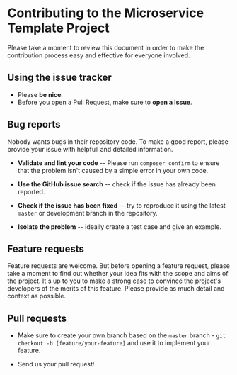 # Contributing to the Microservice Template Project
Please take a moment to review this document in order to make the contribution process easy and effective for everyone involved.

## Using the issue tracker
-   Please **be nice**.
-   Before you open a Pull Request, make sure to **open a Issue**.

## Bug reports
Nobody wants bugs in their repository code. To make a good report, please provide your issue with helpfull and detailed information.

-   **Validate and lint your code** -- Please run `composer confirm` to ensure that the problem isn't caused by a simple error in your own code.

-   **Use the GitHub issue search** -- check if the issue has already been reported.

-   **Check if the issue has been fixed** -- try to reproduce it using the latest `master` or development branch in the repository.

-   **Isolate the problem** -- ideally create a test case and give an example.

## Feature requests
Feature requests are welcome. But before opening a feature request, please take a moment to find out whether your idea fits with the scope and aims of the project. It's up to you to make a strong case to convince the project's developers of the merits of this feature. Please provide as much detail and context as possible.

## Pull requests
-   Make sure to create your own branch based on the `master` branch - `git checkout -b [feature/your-feature]` and use it to implement your feature.

-   Send us your pull request!
